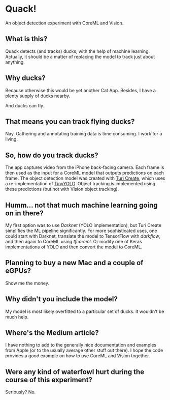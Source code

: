 # Quack!
An object detection experiment with CoreML and Vision.


## What is this?
Quack detects (and tracks) ducks, with the help of machine learning. Actually, it should be a matter of replacing the model to track just about anything.


## Why ducks?
Because otherwise this would be yet another Cat App. Besides, I have a plenty supply of ducks nearby. 

And ducks can fly.


## That means you can track flying ducks?
Nay. Gathering and annotating training data is time consuming. I work for a living.


## So, how do you track ducks?
The app captures video from the iPhone back-facing camera. Each frame is then used as the input for a CoreML model that outputs predictions on each frame. The object detection model was created with [Turi Create](https://github.com/apple/turicreate), which uses a re-implementation of [TinyYOLO](https://pjreddie.com/darknet/yolov2/). Object tracking is implemented using these predictions (but not with Vision object tracking).


## Humm... not that much machine learning going on in there?
My first option was to use *Darknet* (YOLO implementation), but Turi Create simplifies the ML pipeline significantly. For more sophisticated uses, one could start with Darknet, translate the model to TensorFlow with *darkflow*, and then again to CoreML using *tfcoreml*. Or modify one of Keras implementations of YOLO and then convert the model to CoreML.


## Planning to buy a new Mac and a couple of eGPUs?
Show me the money.


## Why didn't you include the model?
My model is most likely overfitted to a particular set of ducks. It wouldn't be much help.


## Where's the Medium article?
I have nothing to add to the generally nice documentation and examples from Apple (or to the usually average other stuff out there). I hope the code provides a good example on how to use CoreML and Vision together.


## Were any kind of waterfowl hurt during the course of this experiment?
Seriously? No.
